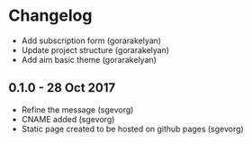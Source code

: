 # Changelog

- Add subscription form (gorarakelyan)
- Update project structure (gorarakelyan)
- Add aim basic theme (gorarakelyan)

## 0.1.0 - 28 Oct 2017
- Refine the message (sgevorg)
- CNAME added (sgevorg)
- Static page created to be hosted on github pages (sgevorg)